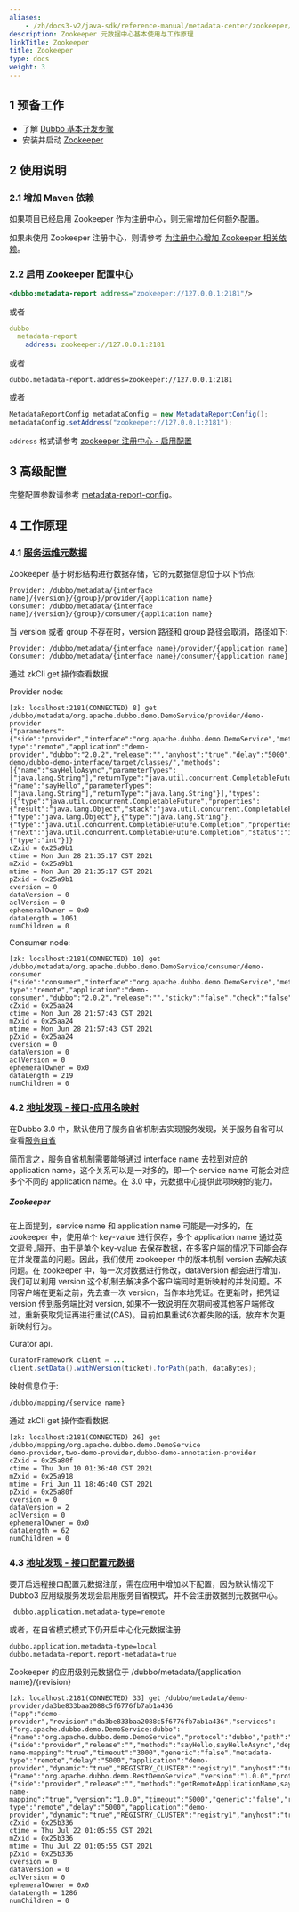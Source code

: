 ```yaml
---
aliases:
    - /zh/docs3-v2/java-sdk/reference-manual/metadata-center/zookeeper/
description: Zookeeper 元数据中心基本使用与工作原理
linkTitle: Zookeeper
title: Zookeeper
type: docs
weight: 3
---
```




## 1 预备工作
- 了解 [Dubbo 基本开发步骤](/zh-cn/docs3-v2/java-sdk/quick-start/spring-boot/)
- 安装并启动 [Zookeeper](https://zookeeper.apache.org/)

## 2 使用说明

### 2.1 增加 Maven 依赖
如果项目已经启用 Zookeeper 作为注册中心，则无需增加任何额外配置。

如果未使用 Zookeeper 注册中心，则请参考 [为注册中心增加 Zookeeper 相关依赖](../../registry/zookeeper/#21-增加-maven-依赖)。

### 2.2 启用 Zookeeper 配置中心
```xml
<dubbo:metadata-report address="zookeeper://127.0.0.1:2181"/>
```

或者

```yaml
dubbo
  metadata-report
    address: zookeeper://127.0.0.1:2181
```

或者

```properties
dubbo.metadata-report.address=zookeeper://127.0.0.1:2181
```

或者

```java
MetadataReportConfig metadataConfig = new MetadataReportConfig();
metadataConfig.setAddress("zookeeper://127.0.0.1:2181");
```

`address` 格式请参考 [zookeeper 注册中心 - 启用配置](../../registry/zookeeper/#22-配置并启用-zookeeper)

## 3 高级配置

完整配置参数请参考 [metadata-report-config](../../config/properties/#metadata-report-config)。

## 4 工作原理

### 4.1 [服务运维元数据](../overview/#2-服务运维元数据)

Zookeeper 基于树形结构进行数据存储，它的元数据信息位于以下节点:
```text
Provider: /dubbo/metadata/{interface name}/{version}/{group}/provider/{application name}
Consumer: /dubbo/metadata/{interface name}/{version}/{group}/consumer/{application name}
```

当 version 或者 group 不存在时，version 路径和 group 路径会取消，路径如下:
```text
Provider: /dubbo/metadata/{interface name}/provider/{application name}
Consumer: /dubbo/metadata/{interface name}/consumer/{application name}
```

通过 zkCli get 操作查看数据.

Provider node:
```shell script
[zk: localhost:2181(CONNECTED) 8] get /dubbo/metadata/org.apache.dubbo.demo.DemoService/provider/demo-provider
{"parameters":{"side":"provider","interface":"org.apache.dubbo.demo.DemoService","metadata-type":"remote","application":"demo-provider","dubbo":"2.0.2","release":"","anyhost":"true","delay":"5000","methods":"sayHello,sayHelloAsync","deprecated":"false","dynamic":"true","timeout":"3000","generic":"false"},"canonicalName":"org.apache.dubbo.demo.DemoService","codeSource":"file:/Users/apple/IdeaProjects/dubbo/dubbo-demo/dubbo-demo-interface/target/classes/","methods":[{"name":"sayHelloAsync","parameterTypes":["java.lang.String"],"returnType":"java.util.concurrent.CompletableFuture"},{"name":"sayHello","parameterTypes":["java.lang.String"],"returnType":"java.lang.String"}],"types":[{"type":"java.util.concurrent.CompletableFuture","properties":{"result":"java.lang.Object","stack":"java.util.concurrent.CompletableFuture.Completion"}},{"type":"java.lang.Object"},{"type":"java.lang.String"},{"type":"java.util.concurrent.CompletableFuture.Completion","properties":{"next":"java.util.concurrent.CompletableFuture.Completion","status":"int"}},{"type":"int"}]}
cZxid = 0x25a9b1
ctime = Mon Jun 28 21:35:17 CST 2021
mZxid = 0x25a9b1
mtime = Mon Jun 28 21:35:17 CST 2021
pZxid = 0x25a9b1
cversion = 0
dataVersion = 0
aclVersion = 0
ephemeralOwner = 0x0
dataLength = 1061
numChildren = 0
```

Consumer node:
```shell script
[zk: localhost:2181(CONNECTED) 10] get /dubbo/metadata/org.apache.dubbo.demo.DemoService/consumer/demo-consumer
{"side":"consumer","interface":"org.apache.dubbo.demo.DemoService","metadata-type":"remote","application":"demo-consumer","dubbo":"2.0.2","release":"","sticky":"false","check":"false","methods":"sayHello,sayHelloAsync"}
cZxid = 0x25aa24
ctime = Mon Jun 28 21:57:43 CST 2021
mZxid = 0x25aa24
mtime = Mon Jun 28 21:57:43 CST 2021
pZxid = 0x25aa24
cversion = 0
dataVersion = 0
aclVersion = 0
ephemeralOwner = 0x0
dataLength = 219
numChildren = 0
```

### 4.2 [地址发现 - 接口-应用名映射](../overview/#11-接口---应用映射关系)
在Dubbo 3.0 中，默认使用了服务自省机制去实现服务发现，关于服务自省可以查看[服务自省](https://mercyblitz.github.io/2020/05/11/Apache-Dubbo-%E6%9C%8D%E5%8A%A1%E8%87%AA%E7%9C%81%E6%9E%B6%E6%9E%84%E8%AE%BE%E8%AE%A1/)

简而言之，服务自省机制需要能够通过 interface name 去找到对应的 application name，这个关系可以是一对多的，即一个 service name 可能会对应多个不同的 application name。在 3.0 中，元数据中心提供此项映射的能力。


##### Zookeeper
在上面提到，service name 和 application name 可能是一对多的，在 zookeeper 中，使用单个 key-value 进行保存，多个 application name 通过英文逗号`,`隔开。由于是单个 key-value 去保存数据，在多客户端的情况下可能会存在并发覆盖的问题。因此，我们使用 zookeeper 中的版本机制 version 去解决该问题。在 zookeeper 中，每一次对数据进行修改，dataVersion 都会进行增加，我们可以利用 version 这个机制去解决多个客户端同时更新映射的并发问题。不同客户端在更新之前，先去查一次 version，当作本地凭证。在更新时，把凭证 version 传到服务端比对 version, 如果不一致说明在次期间被其他客户端修改过，重新获取凭证再进行重试(CAS)。目前如果重试6次都失败的话，放弃本次更新映射行为。

Curator api.
```java
CuratorFramework client = ...
client.setData().withVersion(ticket).forPath(path, dataBytes);
```

映射信息位于:
```text
/dubbo/mapping/{service name}
```

通过 zkCli get 操作查看数据.

```shell script
[zk: localhost:2181(CONNECTED) 26] get /dubbo/mapping/org.apache.dubbo.demo.DemoService
demo-provider,two-demo-provider,dubbo-demo-annotation-provider
cZxid = 0x25a80f
ctime = Thu Jun 10 01:36:40 CST 2021
mZxid = 0x25a918
mtime = Fri Jun 11 18:46:40 CST 2021
pZxid = 0x25a80f
cversion = 0
dataVersion = 2
aclVersion = 0
ephemeralOwner = 0x0
dataLength = 62
numChildren = 0
```

### 4.3 [地址发现 - 接口配置元数据](../overview/#12-接口配置元数据)

要开启远程接口配置元数据注册，需在应用中增加以下配置，因为默认情况下 Dubbo3 应用级服务发现会启用服务自省模式，并不会注册数据到元数据中心。

```properties
 dubbo.application.metadata-type=remote
 ```

或者，在自省模式模式下仍开启中心化元数据注册

```properties
dubbo.application.metadata-type=local
dubbo.metadata-report.report-metadata=true
```

Zookeeper 的应用级别元数据位于 /dubbo/metadata/{application name}/{revision}

```shell script
[zk: localhost:2181(CONNECTED) 33] get /dubbo/metadata/demo-provider/da3be833baa2088c5f6776fb7ab1a436
{"app":"demo-provider","revision":"da3be833baa2088c5f6776fb7ab1a436","services":{"org.apache.dubbo.demo.DemoService:dubbo":{"name":"org.apache.dubbo.demo.DemoService","protocol":"dubbo","path":"org.apache.dubbo.demo.DemoService","params":{"side":"provider","release":"","methods":"sayHello,sayHelloAsync","deprecated":"false","dubbo":"2.0.2","pid":"38298","interface":"org.apache.dubbo.demo.DemoService","service-name-mapping":"true","timeout":"3000","generic":"false","metadata-type":"remote","delay":"5000","application":"demo-provider","dynamic":"true","REGISTRY_CLUSTER":"registry1","anyhost":"true","timestamp":"1626887121829"}},"org.apache.dubbo.demo.RestDemoService:1.0.0:rest":{"name":"org.apache.dubbo.demo.RestDemoService","version":"1.0.0","protocol":"rest","path":"org.apache.dubbo.demo.RestDemoService","params":{"side":"provider","release":"","methods":"getRemoteApplicationName,sayHello,hello,error","deprecated":"false","dubbo":"2.0.2","pid":"38298","interface":"org.apache.dubbo.demo.RestDemoService","service-name-mapping":"true","version":"1.0.0","timeout":"5000","generic":"false","revision":"1.0.0","metadata-type":"remote","delay":"5000","application":"demo-provider","dynamic":"true","REGISTRY_CLUSTER":"registry1","anyhost":"true","timestamp":"1626887120943"}}}}
cZxid = 0x25b336
ctime = Thu Jul 22 01:05:55 CST 2021
mZxid = 0x25b336
mtime = Thu Jul 22 01:05:55 CST 2021
pZxid = 0x25b336
cversion = 0
dataVersion = 0
aclVersion = 0
ephemeralOwner = 0x0
dataLength = 1286
numChildren = 0
```